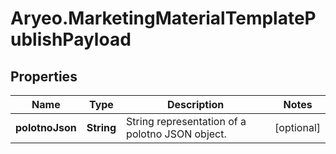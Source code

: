 # Aryeo.MarketingMaterialTemplatePublishPayload

## Properties

Name | Type | Description | Notes
------------ | ------------- | ------------- | -------------
**polotnoJson** | **String** | String representation of a polotno JSON object. | [optional] 


